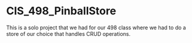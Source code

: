 # CIS_498_PinballStore
This is a solo project that we had for our 498 class where we had to do a store of our choice that handles CRUD operations.
